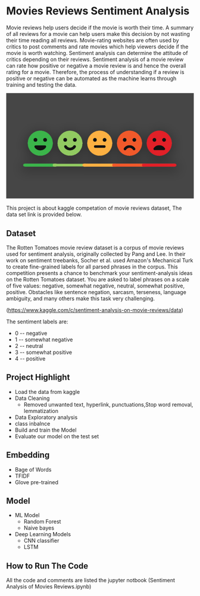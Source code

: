 # Movies Reviews Sentiment Analysis 
Movie reviews help users decide if the movie is worth their time. A summary of all reviews for a movie can help users make this decision by not wasting their time reading all reviews. Movie-rating websites are often used by critics to post comments and rate movies which help viewers decide if the movie is worth watching. Sentiment analysis can determine the attitude of critics depending on their reviews. Sentiment analysis of a movie review can rate how positive or negative a movie review is and hence the overall rating for a movie. Therefore, the process of understanding if a review is positive or negative can be automated as the machine learns through training and testing the data.

![](images/SENTIMENT.jpg)

 This project is about kaggle competation of movie reviews dataset, The data set link is provided below.

## Dataset
The Rotten Tomatoes movie review dataset is a corpus of movie reviews used for sentiment analysis, originally collected by Pang and Lee. In their work on sentiment treebanks, Socher et al. used Amazon's Mechanical Turk to create fine-grained labels for all parsed phrases in the corpus. This competition presents a chance to benchmark your sentiment-analysis ideas on the Rotten Tomatoes dataset. You are asked to label phrases on a scale of five values: negative, somewhat negative, neutral, somewhat positive, positive. Obstacles like sentence negation, sarcasm, terseness, language ambiguity, and many others make this task very challenging.

(https://www.kaggle.com/c/sentiment-analysis-on-movie-reviews/data)

The sentiment labels are:
- 0 -- negative
- 1 -- somewhat negative
- 2 -- neutral
- 3 -- somewhat positive
- 4 -- positive

## Project Highlight
- Load the data from kaggle  
- Data Cleaning
  - Removed unwanted text, hyperlink, punctuations,Stop word removal, lemmatization 
- Data Exploratory analysis
- class inbalnce  
- Build and train the Model
- Evaluate our model on the test set

## Embedding 
- Bage of Words
- TFIDF
- Glove pre-trained

## Model
- ML Model
  - Random Forest
  - Naive bayes
- Deep Learning Models
  - CNN classifier
  - LSTM


## How to Run The Code
All the code and comments are listed the jupyter notbook (Sentiment Analysis of Movies Reviews.ipynb)


